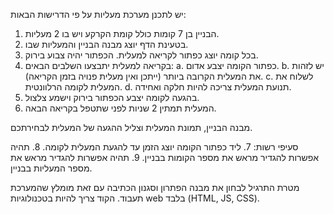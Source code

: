 יש לתכנן מערכת מעליות על פי הדרישות הבאות:
1.	הבניין בן 7 קומות כולל קומת הקרקע ויש בו 2 מעליות.
2.	בטעינת הדף יוצג מבנה הבניין והמעליות שבו. 
3.	בכל קומה יוצג כפתור לקריאה למעלית. הכפתור יהיה צבוע בירוק.
4.	בקריאה למעלית יתבצעו השלבים הבאים:
a.	כפתור הקומה יצבע אדום.
b.	יש לזהות את המעלית הקרובה ביותר (ייתכן ואין מעלית פנויה בזמן הקריאה).
c.	לשלוח את המעלית לקומה הרלוונטית. 
d.	תנועת המעלית צריכה להיות חלקה ואחידה.
5.	בהגעה לקומה יצבע הכפתור בירוק וישמע צלצול. 
6.	המעלית תמתין 2 שניות לפני שתטפל בקריאה הבאה.

מבנה הבניין, תמונת המעלית וצליל ההגעה של המעלית לבחירתכם.

סעיפי רשות: 
7.	ליד כפתור הקומה יוצג הזמן עד להגעת המעלית לקומה.
8.	תהיה אפשרות להגדיר מראש את מספר הקומות בבניין.
9.	תהיה אפשרות להגדיר מראש את מספר המעליות בבניין.

מטרת התרגיל לבחון את מבנה הפתרון וסגנון הכתיבה עם זאת מומלץ שהמערכת תעבוד.
הקוד צריך להיות בטכנולוגיות web בלבד (HTML, JS, CSS). 
